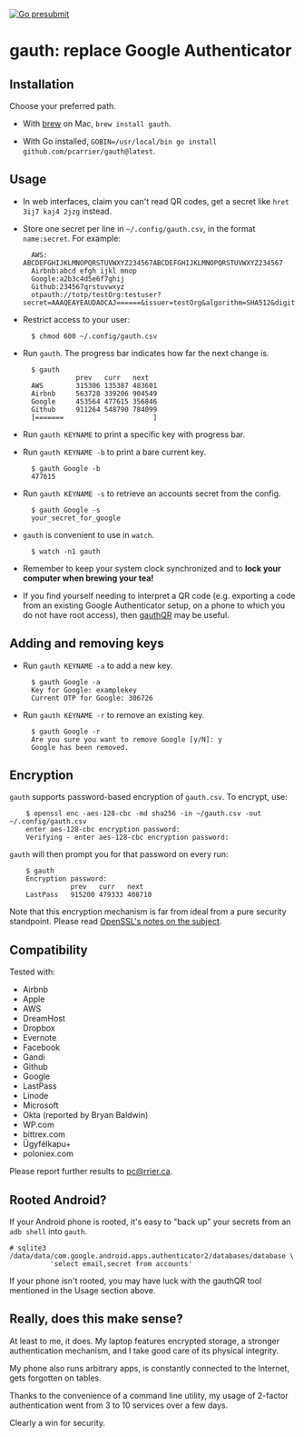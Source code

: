 [![Go presubmit](https://github.com/pcarrier/gauth/actions/workflows/go-presubmit.yml/badge.svg)](https://github.com/pcarrier/gauth/actions)

gauth: replace Google Authenticator
===================================

Installation
------------

Choose your preferred path.

- With [brew](https://brew.sh) on Mac, `brew install gauth`.

- With Go installed, `GOBIN=/usr/local/bin go install github.com/pcarrier/gauth@latest`.

Usage
-----

- In web interfaces, claim you can't read QR codes, get a secret like `hret 3ij7 kaj4 2jzg` instead.
- Store one secret per line in `~/.config/gauth.csv`, in the format `name:secret`. For example:

        AWS:   ABCDEFGHIJKLMNOPQRSTUVWXYZ234567ABCDEFGHIJKLMNOPQRSTUVWXYZ234567
        Airbnb:abcd efgh ijkl mnop
        Google:a2b3c4d5e6f7ghij
        Github:234567qrstuvwxyz
        otpauth://totp/testOrg:testuser?secret=AAAQEAYEAUDAOCAJ======&issuer=testOrg&algorithm=SHA512&digits=8&period=30

- Restrict access to your user:

        $ chmod 600 ~/.config/gauth.csv

- Run `gauth`. The progress bar indicates how far the next change is.

        $ gauth
                   prev   curr   next
        AWS        315306 135387 483601
        Airbnb     563728 339206 904549
        Google     453564 477615 356846
        Github     911264 548790 784099
        [=======                      ]

- Run `gauth KEYNAME` to print a specific key with progress bar.

- Run `gauth KEYNAME -b` to print a bare current key.

        $ gauth Google -b
        477615

- Run `gauth KEYNAME -s` to retrieve an accounts secret from the config.

        $ gauth Google -s
        your_secret_for_google

- `gauth` is convenient to use in `watch`.

        $ watch -n1 gauth

- Remember to keep your system clock synchronized and to **lock your computer when brewing your tea!**

- If you find yourself needing to interpret a QR code (e.g. exporting a code
  from an existing Google Authenticator setup, on a phone to which you do not
  have root access), then [gauthQR](https://github.com/jbert/gauthQR) may be useful.


Adding and removing keys
------------------------

- Run `gauth KEYNAME -a` to add a new key.

        $ gauth Google -a
        Key for Google: examplekey
        Current OTP for Google: 306726

- Run `gauth KEYNAME -r` to remove an existing key.

        $ gauth Google -r
        Are you sure you want to remove Google [y/N]: y
        Google has been removed.

Encryption
----------

`gauth` supports password-based encryption of `gauth.csv`. To encrypt, use:

        $ openssl enc -aes-128-cbc -md sha256 -in ~/gauth.csv -out ~/.config/gauth.csv
        enter aes-128-cbc encryption password:
        Verifying - enter aes-128-cbc encryption password:

`gauth` will then prompt you for that password on every run:

        $ gauth
        Encryption password:
                   prev   curr   next
        LastPass   915200 479333 408710

Note that this encryption mechanism is far from ideal from a pure security standpoint.
Please read [OpenSSL's notes on the subject](https://www.openssl.org/docs/man3.2/man3/EVP_BytesToKey.html#NOTES).

Compatibility
-------------

Tested with:

- Airbnb
- Apple
- AWS
- DreamHost
- Dropbox
- Evernote
- Facebook
- Gandi
- Github
- Google
- LastPass
- Linode
- Microsoft
- Okta (reported by Bryan Baldwin)
- WP.com
- bittrex.com
- Ügyfélkapu+
- poloniex.com

Please report further results to pc@rrier.ca.

Rooted Android?
---------------

If your Android phone is rooted, it's easy to "back up" your secrets from an `adb shell` into `gauth`.

    # sqlite3 /data/data/com.google.android.apps.authenticator2/databases/database \
              'select email,secret from accounts'

If your phone isn't rooted, you may have luck with the gauthQR tool mentioned
in the Usage section above.

Really, does this make sense?
-----------------------------

At least to me, it does. My laptop features encrypted storage, a stronger authentication mechanism,
and I take good care of its physical integrity.

My phone also runs arbitrary apps, is constantly connected to the Internet, gets forgotten on tables.

Thanks to the convenience of a command line utility, my usage of 2-factor authentication went from
3 to 10 services over a few days.

Clearly a win for security.
